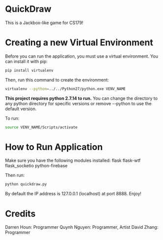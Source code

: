# QuickDraw

This is a Jackbox-like game for CS179!

# Creating a new Virtual Environment

Before you can run the application, you must use a virtual environment. You can install it with pip:

```sh
pip install virtualenv
```

Then, run this command to create the environment:

```sh
virtualenv --python=../../Python27/python.exe VENV_NAME
```

**This project requires python 2.7.14 to run.** You can change the directory to any python directory for specific versions or remove --python to use the default version.

To run:

```sh
source VENV_NAME/Scripts/activate 
```

# How to Run Application

Make sure you have the following modules installed:
flask
flask-wtf
flask_socketio
python-firebase


Then run:
```sh
python quickdraw.py
```
By default the IP address is 127.0.0.1 (localhost) at port 8888. Enjoy!

# Credits

Darren Houn: Programmer
Quynh Nguyen: Programmer, Artist
David Zhang: Programmer


